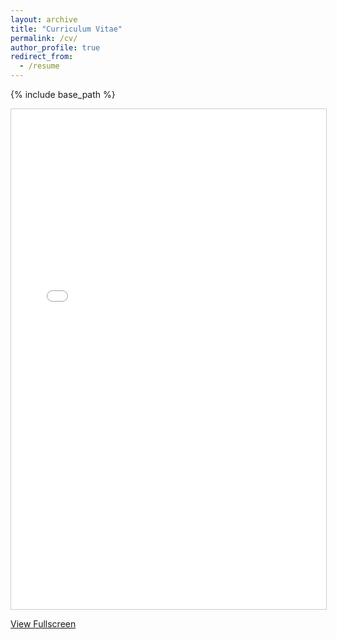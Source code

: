 ```yaml
---
layout: archive
title: "Curriculum Vitae"
permalink: /cv/
author_profile: true
redirect_from:
  - /resume
---
```


{% include base_path %}
<iframe src="/files/Nency_Dhameja.pdf" width="100%" height="800px" style="border: 1px solid #ccc;">
  This browser does not support PDFs. Please download the PDF to view it: <a href="/files/Nency_Dhameja.pdf">Download PDF</a>.
</iframe>

<p><a href="/files/Nency_Dhameja.pdf" target="_blank">View Fullscreen</a></p>

